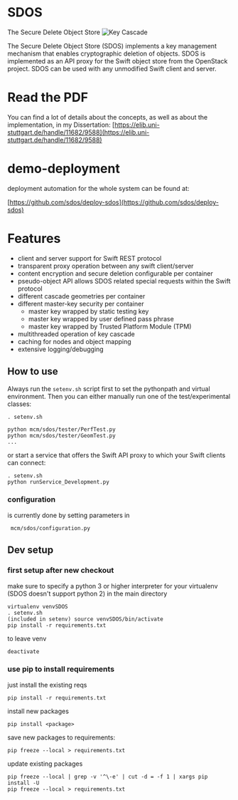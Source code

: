 # SDOS
The Secure Delete Object Store
![Key Cascade](doc/1.png)


The Secure Delete Object Store (SDOS) implements a key management mechanism that enables cryptographic deletion of objects. 
SDOS is implemented as an API proxy for the Swift object store from the OpenStack project. 
SDOS can be used with any unmodified Swift client and server.

# Read the PDF
You can find a lot of details about the concepts, as well as about the implementation, in my Dissertation: 
[https://elib.uni-stuttgart.de/handle/11682/9588](https://elib.uni-stuttgart.de/handle/11682/9588)

# demo-deployment
deployment automation for the whole system can be found at:

[https://github.com/sdos/deploy-sdos](https://github.com/sdos/deploy-sdos)


# Features
- client and server support for Swift REST protocol
- transparent proxy operation between any swift client/server
- content encryption and secure deletion configurable per container
- pseudo-object API allows SDOS related special requests within the Swift protocol
- different cascade geometries per container
- different master-key security per container
    - master key wrapped by static testing key
    - master key wrapped by user defined pass phrase
    - master key wrapped by Trusted Platform Module (TPM)
- multithreaded operation of key cascade
- caching for nodes and object mapping
- extensive logging/debugging




## How to use
Always run the `setenv.sh` script first to set the pythonpath and virtual environment. 
Then you can either manually run one of the test/experimental classes:

    . setenv.sh
    
    python mcm/sdos/tester/PerfTest.py
    python mcm/sdos/tester/GeomTest.py
    ...


or start a service that offers the Swift API proxy to which your Swift clients can connect:
    
    . setenv.sh
    python runService_Development.py
    
    
### configuration
is currently done by setting parameters in

     mcm/sdos/configuration.py


## Dev setup
### first setup after new checkout
make sure to specify a python 3 or higher interpreter for your virtualenv (SDOS doesn't support python 2)
in the main directory


    virtualenv venvSDOS
    . setenv.sh
    (included in setenv) source venvSDOS/bin/activate
    pip install -r requirements.txt
    

 
to leave venv

    deactivate
  
    
### use pip to install requirements
just install the existing reqs

    pip install -r requirements.txt
    
install new packages

    pip install <package>


save new packages to requirements:

    pip freeze --local > requirements.txt
    
    
update existing packages

    pip freeze --local | grep -v '^\-e' | cut -d = -f 1 | xargs pip install -U
    pip freeze --local > requirements.txt
